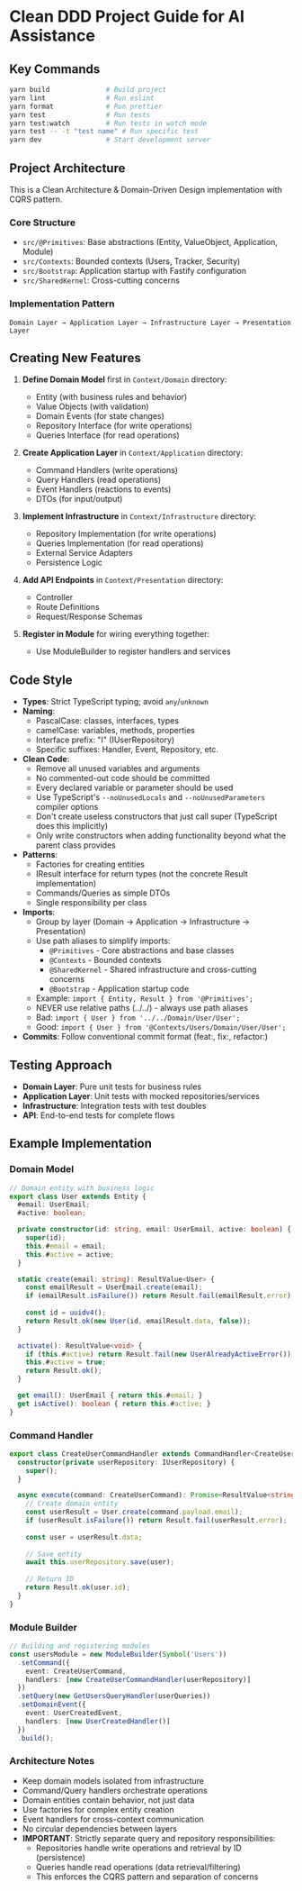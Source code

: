 # Clean DDD Project Guide for AI Assistance

## Key Commands

```bash
yarn build              # Build project
yarn lint               # Run eslint
yarn format             # Run prettier
yarn test               # Run tests
yarn test:watch         # Run tests in watch mode
yarn test -- -t "test name" # Run specific test
yarn dev                # Start development server
```

## Project Architecture

This is a Clean Architecture & Domain-Driven Design implementation with CQRS pattern.

### Core Structure
- `src/@Primitives`: Base abstractions (Entity, ValueObject, Application, Module)
- `src/Contexts`: Bounded contexts (Users, Tracker, Security)
- `src/Bootstrap`: Application startup with Fastify configuration
- `src/SharedKernel`: Cross-cutting concerns

### Implementation Pattern

```
Domain Layer → Application Layer → Infrastructure Layer → Presentation Layer
```

## Creating New Features

1. **Define Domain Model** first in `Context/Domain` directory:
   - Entity (with business rules and behavior)
   - Value Objects (with validation)
   - Domain Events (for state changes)
   - Repository Interface (for write operations)
   - Queries Interface (for read operations)

2. **Create Application Layer** in `Context/Application` directory:
   - Command Handlers (write operations)
   - Query Handlers (read operations)
   - Event Handlers (reactions to events)
   - DTOs (for input/output)

3. **Implement Infrastructure** in `Context/Infrastructure` directory:
   - Repository Implementation (for write operations)
   - Queries Implementation (for read operations)
   - External Service Adapters
   - Persistence Logic

4. **Add API Endpoints** in `Context/Presentation` directory:
   - Controller
   - Route Definitions
   - Request/Response Schemas

5. **Register in Module** for wiring everything together:
   - Use ModuleBuilder to register handlers and services

## Code Style

- **Types**: Strict TypeScript typing; avoid `any`/`unknown`
- **Naming**:
  - PascalCase: classes, interfaces, types
  - camelCase: variables, methods, properties
  - Interface prefix: "I" (IUserRepository)
  - Specific suffixes: Handler, Event, Repository, etc.
- **Clean Code**:
  - Remove all unused variables and arguments
  - No commented-out code should be committed
  - Every declared variable or parameter should be used
  - Use TypeScript's `--noUnusedLocals` and `--noUnusedParameters` compiler options
  - Don't create useless constructors that just call super (TypeScript does this implicitly)
  - Only write constructors when adding functionality beyond what the parent class provides
- **Patterns**:
  - Factories for creating entities
  - IResult<T> interface for return types (not the concrete Result<T> implementation)
  - Commands/Queries as simple DTOs
  - Single responsibility per class
- **Imports**:
  - Group by layer (Domain → Application → Infrastructure → Presentation)
  - Use path aliases to simplify imports:
    - `@Primitives` - Core abstractions and base classes
    - `@Contexts` - Bounded contexts
    - `@SharedKernel` - Shared infrastructure and cross-cutting concerns
    - `@Bootstrap` - Application startup code
  - Example: `import { Entity, Result } from '@Primitives';`
  - NEVER use relative paths (../../) - always use path aliases
  - Bad: `import { User } from '../../Domain/User/User';`
  - Good: `import { User } from '@Contexts/Users/Domain/User/User';`
- **Commits**: Follow conventional commit format (feat:, fix:, refactor:)

## Testing Approach

- **Domain Layer**: Pure unit tests for business rules
- **Application Layer**: Unit tests with mocked repositories/services
- **Infrastructure**: Integration tests with test doubles
- **API**: End-to-end tests for complete flows

## Example Implementation

### Domain Model

```typescript
// Domain entity with business logic
export class User extends Entity {
  #email: UserEmail;
  #active: boolean;

  private constructor(id: string, email: UserEmail, active: boolean) {
    super(id);
    this.#email = email;
    this.#active = active;
  }

  static create(email: string): ResultValue<User> {
    const emailResult = UserEmail.create(email);
    if (emailResult.isFailure()) return Result.fail(emailResult.error);
    
    const id = uuidv4();
    return Result.ok(new User(id, emailResult.data, false));
  }

  activate(): ResultValue<void> {
    if (this.#active) return Result.fail(new UserAlreadyActiveError());
    this.#active = true;
    return Result.ok();
  }

  get email(): UserEmail { return this.#email; }
  get isActive(): boolean { return this.#active; }
}
```

### Command Handler

```typescript
export class CreateUserCommandHandler extends CommandHandler<CreateUserCommand> {
  constructor(private userRepository: IUserRepository) {
    super();
  }

  async execute(command: CreateUserCommand): Promise<ResultValue<string>> {
    // Create domain entity
    const userResult = User.create(command.payload.email);
    if (userResult.isFailure()) return Result.fail(userResult.error);
    
    const user = userResult.data;
    
    // Save entity
    await this.userRepository.save(user);
    
    // Return ID
    return Result.ok(user.id);
  }
}
```

### Module Builder

```typescript
// Building and registering modules
const usersModule = new ModuleBuilder(Symbol('Users'))
  .setCommand({
    event: CreateUserCommand,
    handlers: [new CreateUserCommandHandler(userRepository)]
  })
  .setQuery(new GetUsersQueryHandler(userQueries))
  .setDomainEvent({
    event: UserCreatedEvent,
    handlers: [new UserCreatedHandler()]
  })
  .build();
```

### Architecture Notes

- Keep domain models isolated from infrastructure
- Command/Query handlers orchestrate operations
- Domain entities contain behavior, not just data
- Use factories for complex entity creation
- Event handlers for cross-context communication
- No circular dependencies between layers
- **IMPORTANT**: Strictly separate query and repository responsibilities:
  - Repositories handle write operations and retrieval by ID (persistence)
  - Queries handle read operations (data retrieval/filtering)
  - This enforces the CQRS pattern and separation of concerns